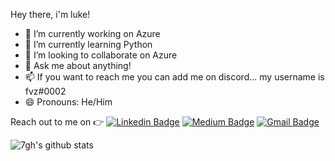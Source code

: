 Hey there, i'm luke!

- 🔭 I’m currently working on Azure
- 🌱 I’m currently learning Python
- 👯 I’m looking to collaborate on Azure
- 💬 Ask me about anything!
- 📫 If you want to reach me you can add me on discord... my username is fvz#0002
- 😄 Pronouns: He/Him

 Reach out to me on :point_right: [![Linkedin Badge](https://img.shields.io/badge/-Linkedin-4169E1?style=flat-square&logo=Linkedin&logoColor=white&&link=https://www.linkedin.com/in/vividha-rawat-761905143/)](https://www.linkedin.com/in/vividha-rawat-761905143/)
[![Medium Badge](https://img.shields.io/badge/-Medium-000?style=flat-square&logo=Medium&logoColor=white&&link=https://medium.com/@rvividha)](https://medium.com/@rvividha)
[![Gmail Badge](https://img.shields.io/badge/-Gmail-c14438?style=flat-square&logo=Gmail&logoColor=white&link=mailto:rvividha@gmail.com)](mailto:rvividha@gmail.com)

![7gh's github stats](https://github-readme-stats.vercel.app/api?username=7gh&show_icons=true&title_color=fff&icon_color=FFD700&text_color=ECECEC&bg_color=8A2BE2)
